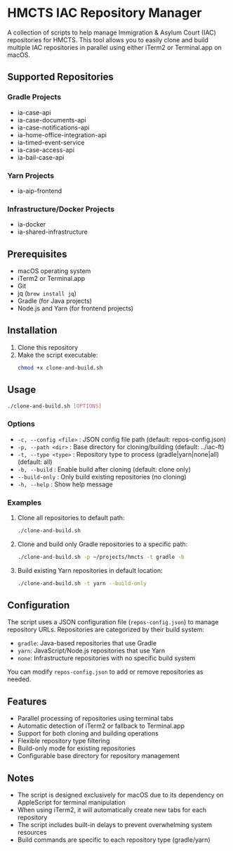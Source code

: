 # HMCTS IAC Repository Manager

A collection of scripts to help manage Immigration & Asylum Court (IAC) repositories for HMCTS. This tool allows you to easily clone and build multiple IAC repositories in parallel using either iTerm2 or Terminal.app on macOS.

## Supported Repositories

### Gradle Projects
- ia-case-api
- ia-case-documents-api
- ia-case-notifications-api
- ia-home-office-integration-api
- ia-timed-event-service
- ia-case-access-api
- ia-bail-case-api

### Yarn Projects
- ia-aip-frontend

### Infrastructure/Docker Projects
- ia-docker
- ia-shared-infrastructure

## Prerequisites

- macOS operating system
- iTerm2 or Terminal.app
- Git
- jq (`brew install jq`)
- Gradle (for Java projects)
- Node.js and Yarn (for frontend projects)

## Installation

1. Clone this repository
2. Make the script executable:
   ```bash
   chmod +x clone-and-build.sh
   ```

## Usage

```bash
./clone-and-build.sh [OPTIONS]
```

### Options

- `-c, --config <file>` : JSON config file path (default: repos-config.json)
- `-p, --path <dir>` : Base directory for cloning/building (default: ../iac-ft)
- `-t, --type <type>` : Repository type to process (gradle|yarn|none|all) (default: all)
- `-b, --build` : Enable build after cloning (default: clone only)
- `--build-only` : Only build existing repositories (no cloning)
- `-h, --help` : Show help message

### Examples

1. Clone all repositories to default path:
   ```bash
   ./clone-and-build.sh
   ```

2. Clone and build only Gradle repositories to a specific path:
   ```bash
   ./clone-and-build.sh -p ~/projects/hmcts -t gradle -b
   ```

3. Build existing Yarn repositories in default location:
   ```bash
   ./clone-and-build.sh -t yarn --build-only
   ```

## Configuration

The script uses a JSON configuration file (`repos-config.json`) to manage repository URLs. Repositories are categorized by their build system:

- `gradle`: Java-based repositories that use Gradle
- `yarn`: JavaScript/Node.js repositories that use Yarn
- `none`: Infrastructure repositories with no specific build system

You can modify `repos-config.json` to add or remove repositories as needed.

## Features

- Parallel processing of repositories using terminal tabs
- Automatic detection of iTerm2 or fallback to Terminal.app
- Support for both cloning and building operations
- Flexible repository type filtering
- Build-only mode for existing repositories
- Configurable base directory for repository management

## Notes

- The script is designed exclusively for macOS due to its dependency on AppleScript for terminal manipulation
- When using iTerm2, it will automatically create new tabs for each repository
- The script includes built-in delays to prevent overwhelming system resources
- Build commands are specific to each repository type (gradle/yarn)